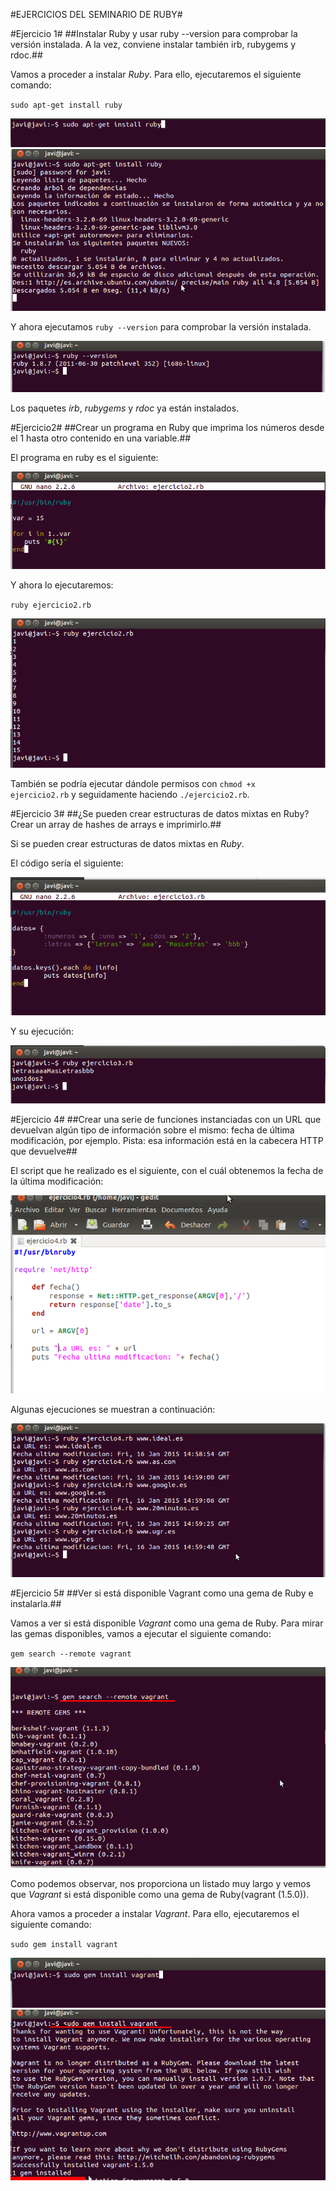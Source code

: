 #EJERCICIOS DEL SEMINARIO DE RUBY#

#Ejercicio 1#
##Instalar Ruby y usar ruby --version para comprobar la versión instalada. A la vez, conviene instalar también irb, rubygems y rdoc.##

Vamos a proceder a instalar *Ruby*. Para ello, ejecutaremos el siguiente comando:

<code>sudo apt-get install ruby</code>

<img src="https://github.com/javiergama8/Images/blob/master/Seminario1.png">

<img src="https://github.com/javiergama8/Images/blob/master/Seminario2.png">

Y ahora ejecutamos <code>ruby --version</code> para comprobar la versión instalada.

<img src="https://github.com/javiergama8/Images/blob/master/Seminario3.png">

Los paquetes *irb*, *rubygems* y *rdoc* ya están instalados.

#Ejercicio2#
##Crear un programa en Ruby que imprima los números desde el 1 hasta otro contenido en una variable.##

El programa en ruby es el siguiente:

<img src="https://github.com/javiergama8/Images/blob/master/Seminario4.png">

Y ahora lo ejecutaremos:

<code>ruby ejercicio2.rb</code>

<img src="https://github.com/javiergama8/Images/blob/master/Seminario5.png">

También se podría ejecutar dándole permisos con <code>chmod +x ejercicio2.rb</code> y seguidamente haciendo <code>./ejercicio2.rb</code>.

#Ejercicio 3#
##¿Se pueden crear estructuras de datos mixtas en Ruby? Crear un array de hashes de arrays e imprimirlo.##

Si se pueden crear estructuras de datos mixtas en *Ruby*.

El código sería el siguiente:

<img src="https://github.com/javiergama8/Images/blob/master/Seminario6.png">

Y su ejecución:

<img src="https://github.com/javiergama8/Images/blob/master/Seminario7.png">

#Ejercicio 4#
##Crear una serie de funciones instanciadas con un URL que devuelvan algún tipo de información sobre el mismo: fecha de última modificación, por ejemplo. Pista: esa información está en la cabecera HTTP que devuelve##

El script que he realizado es el siguiente, con el cuál obtenemos la fecha de la última modificación:

<img src="https://github.com/javiergama8/Images/blob/master/Seminario8.png">

Algunas ejecuciones se muestran a continuación:

<img src="https://github.com/javiergama8/Images/blob/master/Seminario9.png">

#Ejercicio 5#
##Ver si está disponible Vagrant como una gema de Ruby e instalarla.##

Vamos a ver si está disponible *Vagrant* como una gema de Ruby. Para mirar las gemas disponibles, vamos a ejecutar el siguiente comando:

<code>gem search --remote vagrant</code>

<img src="https://github.com/javiergama8/Images/blob/master/Seminario10.png">

Como podemos observar, nos proporciona un listado muy largo y vemos que *Vagrant* si está disponible como una gema de Ruby(vagrant (1.5.0)).

Ahora vamos a proceder a instalar *Vagrant*. Para ello, ejecutaremos el siguiente comando:

<code>sudo gem install vagrant</code>

<img src="https://github.com/javiergama8/Images/blob/master/Seminario11.png">

<img src="https://github.com/javiergama8/Images/blob/master/Seminario12.png">
